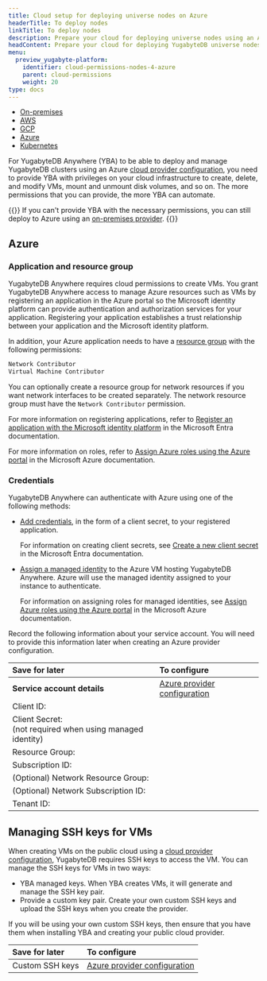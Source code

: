 ```yaml
---
title: Cloud setup for deploying universe nodes on Azure
headerTitle: To deploy nodes
linkTitle: To deploy nodes
description: Prepare your cloud for deploying universe nodes using an Azure provider configuration.
headContent: Prepare your cloud for deploying YugabyteDB universe nodes
menu:
  preview_yugabyte-platform:
    identifier: cloud-permissions-nodes-4-azure
    parent: cloud-permissions
    weight: 20
type: docs
---
```


<ul class="nav nav-tabs-alt nav-tabs-yb">

  <li>
    <a href="../cloud-permissions-nodes/" class="nav-link">
      <i class="fa-solid fa-building"></i>
      On-premises
    </a>
  </li>
  <li>
    <a href="../cloud-permissions-nodes-aws/" class="nav-link">
      <i class="fa-brands fa-aws"></i>
      AWS
    </a>
  </li>
  <li>
    <a href="../cloud-permissions-nodes-gcp" class="nav-link">
      <i class="fa-brands fa-google"></i>
      GCP
    </a>
  </li>
  <li>
    <a href="../cloud-permissions-nodes-azure" class="nav-link active">
      <i class="fa-brands fa-microsoft"></i>
      Azure
    </a>
  </li>
  <li>
    <a href="../cloud-permissions-nodes-k8s" class="nav-link">
      <i class="fa-regular fa-dharmachakra"></i>
      Kubernetes
    </a>
  </li>
</ul>

For YugabyteDB Anywhere (YBA) to be able to deploy and manage YugabyteDB clusters using an Azure [cloud provider configuration](../../../yba-overview/#public-cloud), you need to provide YBA with privileges on your cloud infrastructure to create, delete, and modify VMs, mount and unmount disk volumes, and so on. The more permissions that you can provide, the more YBA can automate.

{{<tip>}}
If you can't provide YBA with the necessary permissions, you can still deploy to Azure using an [on-premises provider](../cloud-permissions-nodes/).
{{</tip>}}

## Azure

### Application and resource group

YugabyteDB Anywhere requires cloud permissions to create VMs. You grant YugabyteDB Anywhere access to manage Azure resources such as VMs by registering an application in the Azure portal so the Microsoft identity platform can provide authentication and authorization services for your application. Registering your application establishes a trust relationship between your application and the Microsoft identity platform.

In addition, your Azure application needs to have a [resource group](https://learn.microsoft.com/en-us/azure/azure-resource-manager/management/overview#resource-groups) with the following permissions:

```sh
Network Contributor
Virtual Machine Contributor 
```

You can optionally create a resource group for network resources if you want network interfaces to be created separately. The network resource group must have the `Network Contributor` permission.

For more information on registering applications, refer to [Register an application with the Microsoft identity platform](https://learn.microsoft.com/en-us/entra/identity-platform/quickstart-register-app?tabs=certificate) in the Microsoft Entra documentation.

For more information on roles, refer to [Assign Azure roles using the Azure portal](https://learn.microsoft.com/en-us/azure/role-based-access-control/role-assignments-portal?tabs=delegate-condition) in the Microsoft Azure documentation.

### Credentials

YugabyteDB Anywhere can authenticate with Azure using one of the following methods:

- [Add credentials](https://learn.microsoft.com/en-us/entra/identity-platform/quickstart-register-app?tabs=client-secret#add-credentials), in the form of a client secret, to your registered application.

    For information on creating client secrets, see [Create a new client secret](https://learn.microsoft.com/en-us/entra/identity-platform/howto-create-service-principal-portal#option-3-create-a-new-client-secret) in the Microsoft Entra documentation.

- [Assign a managed identity](https://learn.microsoft.com/en-us/entra/identity/managed-identities-azure-resources/qs-configure-portal-windows-vm) to the Azure VM hosting YugabyteDB Anywhere. Azure will use the managed identity assigned to your instance to authenticate.

    For information on assigning roles for managed identities, see [Assign Azure roles using the Azure portal](https://learn.microsoft.com/en-us/azure/role-based-access-control/role-assignments-portal?tabs=delegate-condition) in the Microsoft Azure documentation.

Record the following information about your service account. You will need to provide this information later when creating an Azure provider configuration.

| Save for later | To configure |
| :--- | :--- |
| **Service account details** | [Azure provider configuration](../../../configure-yugabyte-platform/azure/) |
| Client ID: | |
| Client Secret:<br>(not required when using managed identity) | |
| Resource Group: | |
| Subscription ID: | |
| (Optional) Network Resource Group: | |
| (Optional) Network Subscription ID: | |
| Tenant ID: | |

## Managing SSH keys for VMs

When creating VMs on the public cloud using a [cloud provider configuration](../../../yba-overview/#public-cloud), YugabyteDB requires SSH keys to access the VM. You can manage the SSH keys for VMs in two ways:

- YBA managed keys. When YBA creates VMs, it will generate and manage the SSH key pair.
- Provide a custom key pair. Create your own custom SSH keys and upload the SSH keys when you create the provider.

If you will be using your own custom SSH keys, then ensure that you have them when installing YBA and creating your public cloud provider.

| Save for later | To configure |
| :--- | :--- |
| Custom SSH keys | [Azure provider configuration](../../../configure-yugabyte-platform/azure/) |
